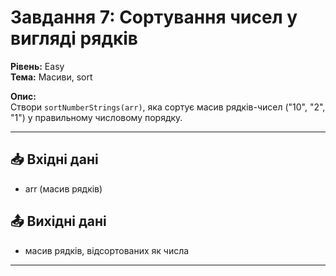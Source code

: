 # Завдання 7: Сортування чисел у вигляді рядків  
**Рівень:** Easy  
**Тема:** Масиви, sort  

**Опис:**  
Створи `sortNumberStrings(arr)`, яка сортує масив рядків-чисел ("10", "2", "1") у правильному числовому порядку.  

---
## 📥 Вхідні дані
- arr (масив рядків)

## 📤 Вихідні дані
- масив рядків, відсортованих як числа  

---